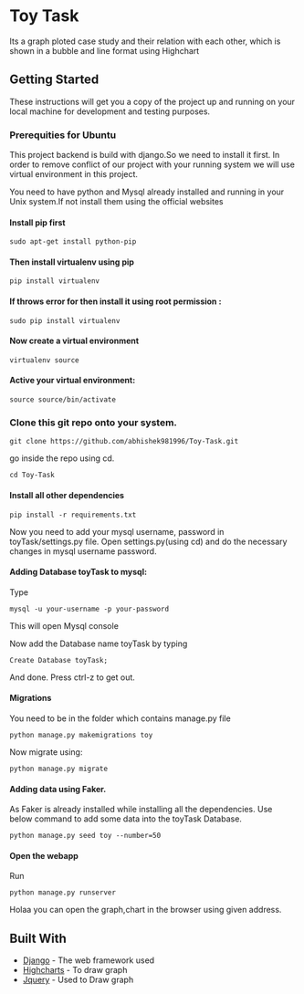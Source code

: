 # Toy Task

Its a graph ploted case study and their relation with each other, which is shown in a bubble and line format using
Highchart

## Getting Started

These instructions will get you a copy of the project up and running on your local machine for development and testing purposes.

### Prerequities for Ubuntu

This project backend is build with django.So we need to install it first.
In order to remove conflict of our project with your running system we will use virtual environment in this project.

You need to have python and Mysql already installed and running in your Unix system.If not install them using the official 
websites


#### Install pip first

```
sudo apt-get install python-pip
```

#### Then install virtualenv using pip

```
pip install virtualenv 

```

#### If throws error for then install it using root permission :

```
sudo pip install virtualenv
```

#### Now create a virtual environment

```
virtualenv source
```

#### Active your virtual environment:

```
source source/bin/activate
```

### Clone this git repo onto your system.

```
git clone https://github.com/abhishek981996/Toy-Task.git
```

go inside the repo using cd.

```
cd Toy-Task
```

#### Install all other dependencies

```
pip install -r requirements.txt
```

Now you need to add your mysql username, password in toyTask/settings.py file.
Open settings.py(using cd) and do the necessary changes in mysql username password.


#### Adding Database toyTask to mysql:

Type

```
mysql -u your-username -p your-password
```
	
This will open Mysql console

Now add the Database name toyTask by typing
	
```
Create Database toyTask;
```

And done. Press ctrl-z to get out.

#### Migrations
	
You need to be in the folder which contains manage.py file


```
python manage.py makemigrations toy
```

Now migrate using:

```
python manage.py migrate
```

#### Adding data using Faker.

As Faker is already installed while installing all the dependencies.
Use below command to add some data into the toyTask Database.

```
python manage.py seed toy --number=50
```

#### Open the webapp

Run

```
python manage.py runserver
```
Holaa you can open the graph,chart in the browser using given address.
	
## Built With

* [Django](https://www.djangoproject.com/) - The web framework used
* [Highcharts](https://www.highcharts.com/) - To draw graph
* [Jquery](https://jquery.com/) - Used to Draw graph







